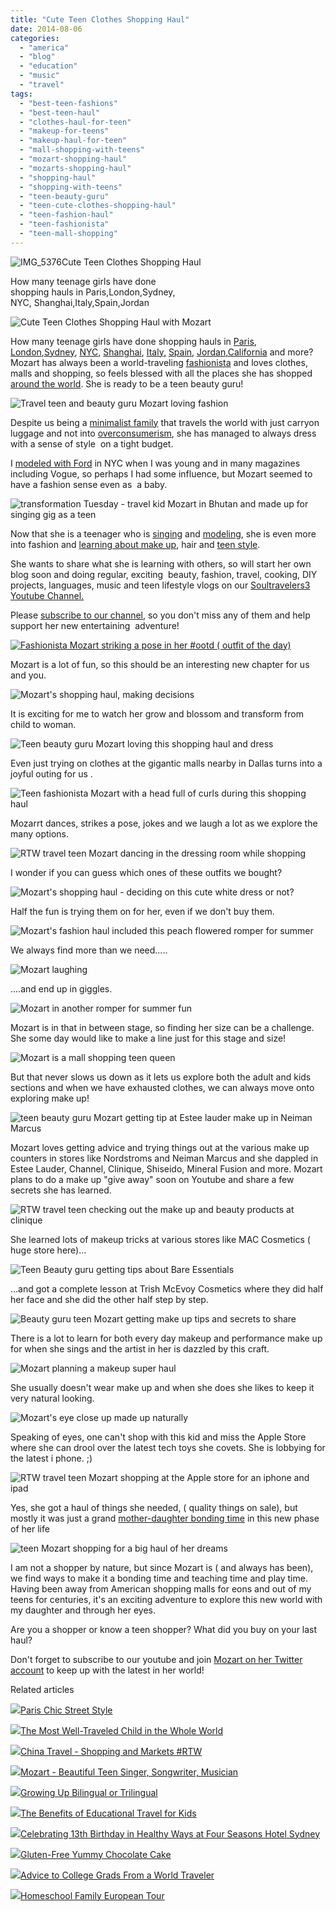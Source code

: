 ```yaml
---
title: "Cute Teen Clothes Shopping Haul"
date: 2014-08-06
categories: 
  - "america"
  - "blog"
  - "education"
  - "music"
  - "travel"
tags: 
  - "best-teen-fashions"
  - "best-teen-haul"
  - "clothes-haul-for-teen"
  - "makeup-for-teens"
  - "makeup-haul-for-teen"
  - "mall-shopping-with-teens"
  - "mozart-shopping-haul"
  - "mozarts-shopping-haul"
  - "shopping-haul"
  - "shopping-with-teens"
  - "teen-beauty-guru"
  - "teen-cute-clothes-shopping-haul"
  - "teen-fashion-haul"
  - "teen-fashionista"
  - "teen-mall-shopping"
---
```


![IMG_5376](https://pub-ac94b3f306b24c0dba4238943c97f2e1.r2.dev/6a00e5502a9507883301a511f0dbf1970c.jpg)Cute Teen Clothes Shopping Haul

How many teenage girls have done  
shopping hauls in Paris,London,Sydney,  
NYC, Shanghai,Italy,Spain,Jordan

<!--more-->  
![Cute Teen Clothes Shopping Haul with Mozart](https://pub-ac94b3f306b24c0dba4238943c97f2e1.r2.dev/6a00e5502a9507883301a73dfc3e30970d.png)  
  
How many teenage girls have done shopping hauls in [Paris](http://soultravelers3new.local/2011/08/paris-travel-with-kids.html "Paris with kids"), [London](http://soultravelers3new.local/2010/12/bbc-interviews-soultravelers3-on-social-media-and-travel.html "London bbc interview soultravelers3 social media"),[Sydney](http://soultravelers3new.local/2013/11/stunning-sydney-view.html "sydney best view"), [NYC](http://soultravelers3new.local/2009/09/family-travel-photo-nyc-usa-metropolitan-museum-of-art-egyptian.html "NYC travel"), [Shanghai](http://soultravelers3new.local/2013/06/shanghai-louis-vuitton-chinese-luxury-shopping.html "shanghai luxury shopping"), [Italy,](http://soultravelers3new.local/2008/02/romeo-juliet-in.html "Italy shopping") [Spain](http://soultravelers3new.local/2009/11/whats-a-spain-winter-rental-like-extended-travel-digital-nomad-4hww-vacation-.html "Spain for the winter"), [Jordan](http://soultravelers3new.local/2011/05/jordan-family-travel-is-it-safe.html "jordon"),[California](http://soultravelers3new.local/2012/08/top-10-california-destinations.html "California travel") and more? Mozart has always been a world-traveling [fashionista](http://soultravelers3new.local/2009/05/how-to-be-a-world-traveling-fashionista.html "fashionista kid Mozart travels the world") and loves clothes, malls and shopping, so feels blessed with all the places she has shopped [around the world](http://soultravelers3new.local/2012/12/around-the-world-family-travel.html "around the world travel"). She is ready to be a teen beauty guru!  
  
![Travel teen and beauty guru Mozart loving fashion](https://pub-ac94b3f306b24c0dba4238943c97f2e1.r2.dev/6a00e5502a9507883301a73dfc406e970d.png)  
  
Despite us being a [minimalist family](http://soultravelers3new.local/2013/02/minimalist-family-frugal-tip-omg.html "minimalist family frugal tips") that travels the world with just carryon luggage and not into [overconsumerism](http://soultravelers3new.local/2011/08/reverse-culture-shock-usa-over-consumerism.html "over consumerism in usa - reverse cultural shock"), she has managed to always dress with a sense of style  on a tight budget.  
  
I [modeled with Ford](http://models.fordmodels.com/ "Ford Models") in NYC when I was young and in many magazines including Vogue, so perhaps I had some influence, but Mozart seemed to have a fashion sense even as  a baby.  
  
![transformation Tuesday - travel kid Mozart in Bhutan and made up for singing gig as a teen](https://pub-ac94b3f306b24c0dba4238943c97f2e1.r2.dev/6a00e5502a9507883301a73dfc4092970d.png)  
  
Now that she is a teenager who is [singing](http://soultravelers3new.local/2014/06/wings-mozart-rocks-little-mix-and-lookssings-like-a-pop-star.html "singing Mozart pop star beauty") and [modeling](http://soultravelers3new.local/2013/01/how-my-almost-teen-became-a-model-.html "how to become a teen model "), she is even more into fashion and [learning about make up](http://soultravelers3new.local/2013/01/how-my-almost-teen-became-a-model-.html "teen learning about make up pop star look"), hair and [teen style](http://soultravelers3new.local/2014/06/demi-lovato-dianna-de-la-garza-singing-and-mozarts-sat-score.html "teen style ").  
  
She wants to share what she is learning with others, so will start her own blog soon and doing regular, exciting  beauty, fashion, travel, cooking, DIY projects, languages, music and teen lifestyle vlogs on our [Soultravelers3 Youtube Channel.](http://www.youtube.com/user/soultravelers3 "soultravelers3 youtube")  
  
Please [subscribe to our channel](http://www.youtube.com/user/soultravelers3 "soultravelers3 youtube"), so you don't miss any of them and help support her new entertaining  adventure!  
  
  
[![Fashionista Mozart striking a pose in her #ootd ( outfit of the day)](https://pub-ac94b3f306b24c0dba4238943c97f2e1.r2.dev/6a00e5502a9507883301a3fd414730970b.png "Fashionista Mozart striking a pose in her #ootd ( outfit of the day)")](https://pub-ac94b3f306b24c0dba4238943c97f2e1.r2.dev/6a00e5502a9507883301a3fd414730970b-150x150-1.png)  
  
  
Mozart is a lot of fun, so this should be an interesting new chapter for us and you.  
  
  
  
![Mozart's shopping haul, making decisions](https://pub-ac94b3f306b24c0dba4238943c97f2e1.r2.dev/6a00e5502a9507883301a73dfc4187970d.png)  
  
It is exciting for me to watch her grow and blossom and transform from child to woman.  
  
  
![Teen beauty guru Mozart loving this shopping haul and dress](https://pub-ac94b3f306b24c0dba4238943c97f2e1.r2.dev/6a00e5502a9507883301a73dfc4190970d.png)  
  
Even just trying on clothes at the gigantic malls nearby in Dallas turns into a joyful outing for us .  
  
  
![Teen fashionista Mozart with a head full of curls during this shopping haul ](https://pub-ac94b3f306b24c0dba4238943c97f2e1.r2.dev/6a00e5502a9507883301a511f10f69970c.png)  
  
  
Mozarrt dances, strikes a pose, jokes and we laugh a lot as we explore the many options.  
  
  
![RTW travel teen Mozart dancing in the dressing room while shopping ](https://pub-ac94b3f306b24c0dba4238943c97f2e1.r2.dev/6a00e5502a9507883301a3fd414807970b.png)  
  
I wonder if you can guess which ones of these outfits we bought?  
  
  
![Mozart's shopping haul - deciding on this cute white dress or not?](https://pub-ac94b3f306b24c0dba4238943c97f2e1.r2.dev/6a00e5502a9507883301a3fd41487c970b.png)  
  
  
Half the fun is trying them on for her, even if we don't buy them.  
  
![Mozart's fashion haul included this peach flowered romper for summer](https://pub-ac94b3f306b24c0dba4238943c97f2e1.r2.dev/6a00e5502a9507883301a3fd41488c970b.png)  
  
  
We always find more than we need.....  
  
![Mozart laughing](https://pub-ac94b3f306b24c0dba4238943c97f2e1.r2.dev/6a00e5502a9507883301a511f10fe1970c.png)  
  
  
....and end up in giggles.  
  
![Mozart in another romper for summer fun](https://pub-ac94b3f306b24c0dba4238943c97f2e1.r2.dev/6a00e5502a9507883301a3fd41489d970b.png)  
  
  
Mozart is in that in between stage, so finding her size can be a challenge. She some day would like to make a line just for this stage and size!  
  
![Mozart is a mall shopping teen queen](https://pub-ac94b3f306b24c0dba4238943c97f2e1.r2.dev/6a00e5502a9507883301a73dfc420c970d.png)  
  
  
But that never slows us down as it lets us explore both the adult and kids sections and when we have exhausted clothes, we can always move onto exploring make up!  
  
  
![teen beauty guru Mozart getting tip at Estee lauder make up in Neiman Marcus](https://pub-ac94b3f306b24c0dba4238943c97f2e1.r2.dev/6a00e5502a9507883301a511f11004970c.png)  
  
  
Mozart loves getting advice and trying things out at the various make up counters in stores like Nordstroms and Neiman Marcus and she dappled in Estee Lauder, Channel, Clinique, Shiseido, Mineral Fusion and more. Mozart plans to do a make up "give away" soon on Youtube and share a few secrets she has learned.   
  
![RTW travel teen checking out the make up and beauty products at clinique ](https://pub-ac94b3f306b24c0dba4238943c97f2e1.r2.dev/6a00e5502a9507883301a511f11018970c.png)  
  
She learned lots of makeup tricks at various stores like MAC Cosmetics ( huge store here)...  
  
![Teen Beauty guru getting tips about Bare Essentials ](https://pub-ac94b3f306b24c0dba4238943c97f2e1.r2.dev/6a00e5502a9507883301a73dfc425d970d.png)  
  
...and got a complete lesson at Trish McEvoy Cosmetics where they did half her face and she did the other half step by step.  
  
![Beauty guru teen Mozart getting make up tips and secrets to share](https://pub-ac94b3f306b24c0dba4238943c97f2e1.r2.dev/6a00e5502a9507883301a511f1103c970c.png)  
  
  
There is a lot to learn for both every day makeup and performance make up for when she sings and the artist in her is dazzled by this craft.  
  
![Mozart planning a makeup super haul ](https://pub-ac94b3f306b24c0dba4238943c97f2e1.r2.dev/6a00e5502a9507883301a511f11049970c.png)  
  
  
She usually doesn't wear make up and when she does she likes to keep it very natural looking.  
  
![Mozart's eye close up made up naturally](https://pub-ac94b3f306b24c0dba4238943c97f2e1.r2.dev/6a00e5502a9507883301a511f11055970c.png)  
  
Speaking of eyes, one can't shop with this kid and miss the Apple Store where she can drool over the latest tech toys she covets. She is lobbying for the latest i phone. ;)  
  
![RTW travel teen Mozart shopping at the Apple store for an iphone and ipad ](https://pub-ac94b3f306b24c0dba4238943c97f2e1.r2.dev/6a00e5502a9507883301a511f11060970c.png)  
  
Yes, she got a haul of things she needed, ( quality things on sale), but mostly it was just a grand [mother-daughter bonding time](http://soultravelers3new.local/2012/09/mother-daughter-bonding-tips-for-tweens.html "mother daughter bonding tips") in this new phase of her life  
  
![teen Mozart shopping for a big haul of her dreams](https://pub-ac94b3f306b24c0dba4238943c97f2e1.r2.dev/6a00e5502a9507883301a3fd414936970b.png)  
  
I am not a shopper by nature, but since Mozart is ( and always has been), we find ways to make it a bonding time and teaching time and play time. Having been away from American shopping malls for eons and out of my teens for centuries, it's an exciting adventure to explore this new world with my daughter and through her eyes.  
  
Are you a shopper or know a teen shopper? What did you buy on your last haul?  
  
Don't forget to subscribe to our youtube and join [Mozart on her Twitter account](https://twitter.com/MozartST3 "Mozartst3 twitter") to keep up with the latest in her world!

Related articles  
  

[![](http://i.zemanta.com/97806229_80_80.jpg)](http://soultravelers3new.local/2012/07/paris-chic-street-style-.html)[Paris Chic Street Style](http://soultravelers3new.local/2012/07/paris-chic-street-style-.html)

[![](http://i.zemanta.com/207027430_80_80.jpg)](http://soultravelers3new.local/2013/09/the-most-well-traveled-child-in-the-whole-world.html)[The Most Well-Traveled Child in the Whole World](http://soultravelers3new.local/2013/09/the-most-well-traveled-child-in-the-whole-world.html)

[![](http://i.zemanta.com/134036425_80_80.jpg)](http://soultravelers3new.local/2012/12/china-travel-shopping-and-markets-rtw.html)[China Travel - Shopping and Markets #RTW](http://soultravelers3new.local/2012/12/china-travel-shopping-and-markets-rtw.html)

[![](http://i.zemanta.com/255447587_80_80.jpg)](http://soultravelers3new.local/2014/03/mozart-beautiful-teen-singer-songwriter-musician.html)[Mozart - Beautiful Teen Singer, Songwriter, Musician](http://soultravelers3new.local/2014/03/mozart-beautiful-teen-singer-songwriter-musician.html)

[![](http://i.zemanta.com/158297724_80_80.jpg)](http://soultravelers3new.local/2013/04/growing-up-bilingual-or-trilingual.html)[Growing Up Bilingual or Trilingual](http://soultravelers3new.local/2013/04/growing-up-bilingual-or-trilingual.html)

[![](http://i.zemanta.com/85809747_80_80.jpg)](http://soultravelers3new.local/2012/04/the-benefits-of-educational-travel-for-kids.html)[The Benefits of Educational Travel for Kids](http://soultravelers3new.local/2012/04/the-benefits-of-educational-travel-for-kids.html)

[![](http://i.zemanta.com/252949609_80_80.jpg)](http://soultravelers3new.local/2014/03/celebrating-13th-birthday-in-healthy-ways-at-four-seasons-hotel-sydney.html)[Celebrating 13th Birthday in Healthy Ways at Four Seasons Hotel Sydney](http://soultravelers3new.local/2014/03/celebrating-13th-birthday-in-healthy-ways-at-four-seasons-hotel-sydney.html)

[![](http://i.zemanta.com/242410534_80_80.jpg)](http://soultravelers3new.local/2014/01/gluten-free-yummy-chocolate-cake.html)[Gluten-Free Yummy Chocolate Cake](http://soultravelers3new.local/2014/01/gluten-free-yummy-chocolate-cake.html)

[![](http://i.zemanta.com/91218951_80_80.jpg)](http://soultravelers3new.local/2012/05/advice-to-college-grads-from-a-world-traveler.html)[Advice to College Grads From a World Traveler](http://soultravelers3new.local/2012/05/advice-to-college-grads-from-a-world-traveler.html)

[![](http://i.zemanta.com/253943088_80_80.jpg)](http://soultravelers3new.local/2014/03/homeschool-family-european-tour.html)[Homeschool Family European Tour](http://soultravelers3new.local/2014/03/homeschool-family-european-tour.html)
